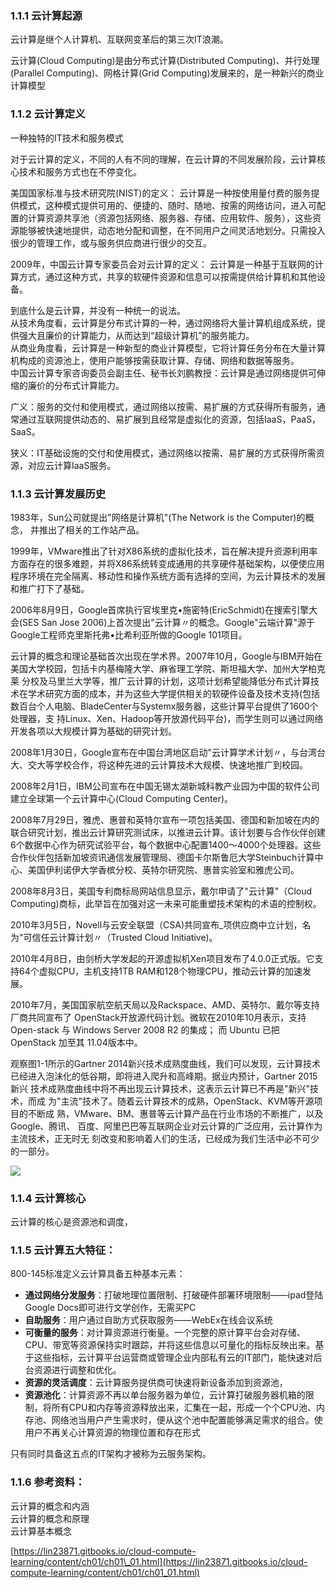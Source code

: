 ### 1.1.1 云计算起源
云计算是继个人计算机、互联网变革后的第三次IT浪潮。

云计算(Cloud Computing)是由分布式计算(Distributed Computing)、并行处理(Parallel 
Computing)、网格计算(Grid Computing)发展来的，是一种新兴的商业计算模型

### 1.1.2 云计算定义
一种独特的IT技术和服务模式

对于云计算的定义，不同的人有不同的理解，在云计算的不同发展阶段，云计算核心技术和服务方式也在不停变化。

美国国家标准与技术研究院(NIST)的定义：
云计算是一种按使用量付费的服务提供模式，这种模式提供可用的、便捷的、随时、随地、按需的网络访问，进入可配置的计算资源共享池（资源包括网络、服务器、存储、应用软件、服务），这些资源能够被快速地提供，动态地分配和调整，在不同用户之间灵活地划分。只需投入很少的管理工作，或与服务供应商进行很少的交互。

2009年，中国云计算专家委员会对云计算的定义：
云计算是一种基于互联网的计算方式，通过这种方式，共享的软硬件资源和信息可以按需提供给计算机和其他设 备。

到底什么是云计算，并没有一种统一的说法。  
从技术角度看，云计算是分布式计算的一种，通过网络将大量计算机组成系统，提供强大且廉价的计算能力，从而达到“超级计算机”的服务能力。  
从商业角度看，云计算是一种新型的商业计算模型，它将计算任务分布在大量计算机构成的资源池上，使用户能够按需获取计算、存储、网络和数据等服务。  
中国云计算专家咨询委员会副主任、秘书长刘鹏教授：云计算是通过网络提供可伸缩的廉价的分布式计算能力。



广义：服务的交付和使用模式，通过网络以按需、易扩展的方式获得所有服务，通常通过互联网提供动态的、易扩展到且经常是虚拟化的资源，包括IaaS，PaaS，SaaS。

狭义：IT基础设施的交付和使用模式，通过网络以按需、易扩展的方式获得所需资源，对应云计算IaaS服务。

### 1.1.3 云计算发展历史

1983年，Sun公司就提出"网络是计算机"(The Network is the Computer)的概念， 并推出了相关的工作站产品。

1999年，VMware推出了针对X86系统的虚拟化技术，旨在解决提升资源利用率方面存在的很多难题，并将X86系统转变成通用的共享硬件基础架构，以便使应用程序环境在完全隔离、移动性和操作系统方面有选择的空间，为云计算技术的发展和推广打下了基础。

2006年8月9日，Google首席执行官埃里克•施密特(EricSchmidt)在搜索引擎大会(SES San Jose 2006)上首次提出"云计算〃的概念。Google"云端计算"源于Google工程师克里斯托弗•比希利亚所做的Google 101项目。

云计算的概念和理论基础首次出现在学术界。2007年10月，Google与IBM开始在美国大学校园，包括卡内基梅隆大学、麻省理工学院、斯坦福大学、加州大学柏克莱 分校及马里兰大学等，推广云计算的计划，这项计划希望能降低分布式计算技术在学术研究方面的成本，并为这些大学提供相关的软硬件设备及技术支持(包括数百台个人电脑、BladeCenter与Systemx服务器，这些计算平台提供了1600个处理器，支 持Linux、Xen、Hadoop等开放源代码平台)，而学生则可以通过网络开发各项以大规模计算为基础的研究计划。

2008年1月30日，Google宣布在中国台湾地区启动"云计算学术计划〃，与台湾台大、交大等学校合作，将这种先进的云计算技术大规模、快速地推广到校园。

2008年2月1日，IBM公司宣布在中国无锡太湖新城科教产业园为中国的软件公司建立全球第一个云计算中心(Cloud Computing Center)。

2008年7月29日，雅虎、惠普和英特尔宣布一项包括美国、德国和新加坡在内的联合研究计划，推出云计算研究测试床，以推进云计算。该计划要与合作伙伴创建6个数据中心作为研究试验平台，每个数据中心配置1400〜4000个处理器。这些合作伙伴包括新加坡资讯通信发展管理局、德国卡尔斯鲁厄大学Steinbuch计算中心、美国伊利诺伊大学香槟分校、英特尔研究院、惠普实验室和雅虎公司。

2008年8月3日，美国专利商标局网站信息显示，戴尔申请了"云计算"（Cloud Computing)商标，此举旨在加强对这一未来可能重塑技术架构的术语的控制权。

2010年3月5日，Novell与云安全联盟（CSA)共同宣布_项供应商中立计划，名为"可信任云计算计划〃（Trusted Cloud Initiative)。

2010年4月8日，甶剑桥大学发起的开源虚拟机Xen项目发布了4.0.0正式版。它支持64个虚拟CPU，主机支持1TB RAM和128个物理CPU，推动云计算的加速发展。

2010年7月，美国国家航空航天局以及Rackspace、AMD、英特尔、戴尔等支持厂商共同宣布了 OpenStack开放源代码计划。微软在2010年10月表示，支持Open-stack 与 Windows Server 2008 R2 的集成； 而 Ubuntu 已把 OpenStack 加至其 11.04版本中。

观察图1-1所示的Gartner 2014新兴技术成熟度曲线，我们可以发现，云计算技术 已经进入泡沬化的低谷期，即将进入爬升和高峰期。据业内预计，Gartner 2015新兴 技术成熟度曲线中将不再出现云计算技术，这表示云计算已不再是"新兴"技术，而成 为"主流"技术了。随着云计算技术的成熟，OpenStack、KVM等开源项目的不断成 熟，VMware、BM、惠普等云计算产品在行业市场的不断推广，以及Google、腾讯、 百度、阿里巴巴等互联网企业对云计算的广泛应用，云计算作为主流技术，正无时无 刻改变和影响着人们的生活，已经成为我们生活中必不可少的一部分。

![](/Users/gmx/workspace/Computer-Science/Cloud_Computing/assets/%E6%96%B0%E6%8A%80%E6%9C%AF%E6%88%90%E7%86%9F%E5%BA%A6%E6%9B%B2%E7%BA%BF.png)



### 1.1.4 云计算核心

云计算的核心是资源池和调度，

### 1.1.5 云计算五大特征：

800-145标准定义云计算具备五种基本元素：

* **通过网络分发服务**：打破地理位置限制、打破硬件部署环境限制——ipad登陆Google Docs即可进行文学创作，无需买PC
* **自助服务**：用户通过自助方式获取服务——WebEx在线会议系统
* **可衡量的服务**：对计算资源进行衡量。一个完整的原计算平台会对存储、CPU、带宽等资源保持实时跟踪，并将这些信息以可量化的指标反映出来。基于这些指标，云计算平台运营商或管理企业内部私有云的IT部门，能快速对后台资源进行调整和优化。
* **资源的灵活调度**：云计算服务提供商可快速将新设备添加到资源池，
* **资源池化**：计算资源不再以单台服务器为单位，云计算打破服务器机箱的限制，将所有CPU和内存等资源释放出来，汇集在一起，形成一个个CPU池、内存池、网络池当用户产生需求时，便从这个池中配置能够满足需求的组合。使用户不再关心计算资源的物理位置和存在形式

只有同时具备这五点的IT架构才被称为云服务架构。

### 1.1.6 参考资料：

云计算的概念和内涵  
云计算的概念和原理  
云计算基本概念

[https://lin23871.gitbooks.io/cloud-compute-learning/content/ch01/ch01\_01.html](https://lin23871.gitbooks.io/cloud-compute-learning/content/ch01/ch01_01.html)

